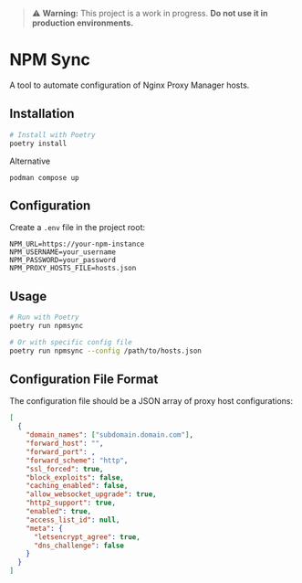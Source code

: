 > ⚠️ **Warning:** This project is a work in progress. **Do not use it in production environments.**

# NPM Sync

A tool to automate configuration of Nginx Proxy Manager hosts.

## Installation

```bash
# Install with Poetry
poetry install
```
Alternative

```
podman compose up

```

## Configuration

Create a `.env` file in the project root:

```
NPM_URL=https://your-npm-instance
NPM_USERNAME=your_username
NPM_PASSWORD=your_password
NPM_PROXY_HOSTS_FILE=hosts.json
```

## Usage

```bash
# Run with Poetry
poetry run npmsync

# Or with specific config file
poetry run npmsync --config /path/to/hosts.json
```

## Configuration File Format

The configuration file should be a JSON array of proxy host configurations:

```json
[
  {
    "domain_names": ["subdomain.domain.com"],
    "forward_host": "",
    "forward_port": ,
    "forward_scheme": "http",
    "ssl_forced": true,
    "block_exploits": false,
    "caching_enabled": false,
    "allow_websocket_upgrade": true,
    "http2_support": true,
    "enabled": true,
    "access_list_id": null,
    "meta": {
      "letsencrypt_agree": true,
      "dns_challenge": false
    }
  }
]
```
